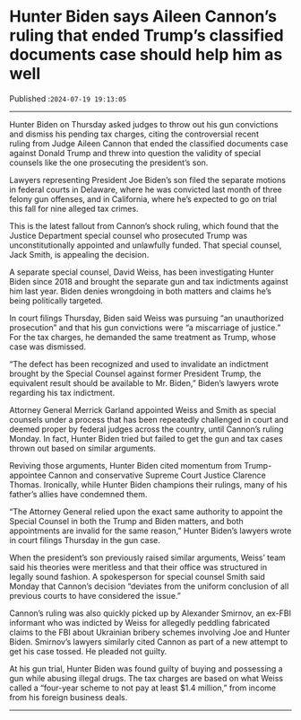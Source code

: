 # Hunter Biden says Aileen Cannon’s ruling that ended Trump’s classified documents case should help him as well

Published :`2024-07-19 19:13:05`

---

Hunter Biden on Thursday asked judges to throw out his gun convictions and dismiss his pending tax charges, citing the controversial recent ruling from Judge Aileen Cannon that ended the classified documents case against Donald Trump and threw into question the validity of special counsels like the one prosecuting the president’s son.

Lawyers representing President Joe Biden’s son filed the separate motions in federal courts in Delaware, where he was convicted last month of three felony gun offenses, and in California, where he’s expected to go on trial this fall for nine alleged tax crimes.

This is the latest fallout from Cannon’s shock ruling, which found that the Justice Department special counsel who prosecuted Trump was unconstitutionally appointed and unlawfully funded. That special counsel, Jack Smith, is appealing the decision.

A separate special counsel, David Weiss, has been investigating Hunter Biden since 2018 and brought the separate gun and tax indictments against him last year. Biden denies wrongdoing in both matters and claims he’s being politically targeted.

In court filings Thursday, Biden said Weiss was pursuing “an unauthorized prosecution” and that his gun convictions were “a miscarriage of justice.” For the tax charges, he demanded the same treatment as Trump, whose case was dismissed.

“The defect has been recognized and used to invalidate an indictment brought by the Special Counsel against former President Trump, the equivalent result should be available to Mr. Biden,” Biden’s lawyers wrote regarding his tax indictment.

Attorney General Merrick Garland appointed Weiss and Smith as special counsels under a process that has been repeatedly challenged in court and deemed proper by federal judges across the country, until Cannon’s ruling Monday. In fact, Hunter Biden tried but failed to get the gun and tax cases thrown out based on similar arguments.

Reviving those arguments, Hunter Biden cited momentum from Trump-appointee Cannon and conservative Supreme Court Justice Clarence Thomas. Ironically, while Hunter Biden champions their rulings, many of his father’s allies have condemned them.

“The Attorney General relied upon the exact same authority to appoint the Special Counsel in both the Trump and Biden matters, and both appointments are invalid for the same reason,” Hunter Biden’s lawyers wrote in court filings Thursday in the gun case.

When the president’s son previously raised similar arguments, Weiss’ team said his theories were meritless and that their office was structured in legally sound fashion. A spokesperson for special counsel Smith said Monday that Cannon’s decision “deviates from the uniform conclusion of all previous courts to have considered the issue.”

Cannon’s ruling was also quickly picked up by Alexander Smirnov, an ex-FBI informant who was indicted by Weiss for allegedly peddling fabricated claims to the FBI about Ukrainian bribery schemes involving Joe and Hunter Biden. Smirnov’s lawyers similarly cited Cannon as part of a new attempt to get his case tossed. He pleaded not guilty.

At his gun trial, Hunter Biden was found guilty of buying and possessing a gun while abusing illegal drugs. The tax charges are based on what Weiss called a “four-year scheme to not pay at least $1.4 million,” from income from his foreign business deals.

---

